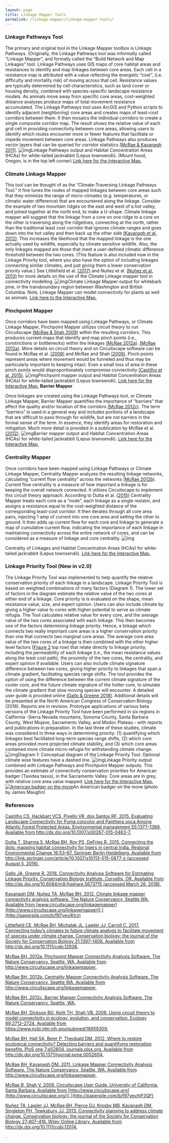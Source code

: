 ```yaml
---
layout: page
title: Linkage Mapper Tools
permalink: /linkage-mapper/linkage-mapper-tools/
---
```


### **Linkage Pathways Tool**

The primary and original tool in the Linkage Mapper toolbox is Linkage Pathways. (Originally, the Linkage Pathways tool was informally called “Linkage Mapper”, and formally called the “Build Network and Map Linkages” tool. Linkage Pathways uses GIS maps of core habitat areas and resistances to identify and map linkages between core areas. Each cell in a resistance map is attributed with a value reflecting the energetic “cost”, (i.e. difficulty and mortality risk) of moving across that cell. Resistance values are typically determined by cell characteristics, such as land cover or housing density, combined with species-specific landscape resistance models. As animals move away from specific core areas, cost-weighted distance analyses produce maps of total movement resistance accumulated. The Linkage Pathways tool uses ArcGIS and Python scripts to identify adjacent (neighboring) core areas and creates maps of least-cost corridors between them. It then mosaics the individual corridors to create a single composite corridor map. The result shows the relative value of each grid cell in providing connectivity between core areas, allowing users to identify which routes encounter more or fewer features that facilitate or impede movement between core areas. Linkage Pathways also produces vector layers that can be queried for corridor statistics [(McRae & Kavanagh 2011)](https://paperpile.com/c/f97yev/9jQPB). ![img](https://circuitscape.org/img/lm1.png)Linkage Pathways output and Habitat Concentration Areas (HCAs) for white-tailed jackrabbit (Lepus townsendii). (Mount hood, Oregon, is in the top left corner) [Link here for the Interactive Map.](https://databasin.org/maps/342bc86a67984c2892e56fdf6a8befd4/active) 

### **Climate Linkage Mapper**

This tool can be thought of as the “Climate-Traversing Linkage Pathways Tool.”  It fine tunes the routes of mapped linkages between core areas such that they minimize the range of micro-climates (e.g. temperatures, or climatic water difference) that are encountered along the linkage. Consider the example of two mountain ridges on the east and west of a hot valley, and joined together at the north end, to make a U-shape.  Climate linkage mapper will suggest that the linkage from a core on one ridge to a core on the other is traversing along the ridgelines, connecting at the north, rather than the traditional least cost corridor that ignores climate ranges and goes down into the hot valley and then back up the other side [(Kavanagh et al. 2012)](https://paperpile.com/c/f97yev/Ktrz).  This increases the likelihood that the mapped linkage is the one actually used by wildlife, especially by climate sensitive wildlife. Also, the only linkages mapped are those that meet a user-defined climatic difference threshold between the two cores. (This feature is also included now in the Linkage Priority tool, where you also have the option of including linkages connecting similar climates, and just giving them a lower conservation priority value.) See Littlefield et al. [(2017)](https://paperpile.com/c/f97yev/ApMA/?noauthor=1) and Nuñez et al. [(Nuñez et al. 2013)](https://paperpile.com/c/f97yev/SM3q) for more details on the use of the Climate Linkage mapper tool in connectivity modelling. ![img](https://circuitscape.org/img/lm2.png)Climate Linkage Mapper output for whitebark pine, in the transboundary region between Washington and British Columbia. Note, Linkage Mapper can model connectivity for plants as well as animals. [Link here to the Interactive Map.](https://nplcc.databasin.org/maps/859e97aa40034b868f0de21de0d519a0/active) 

### **Pinchpoint Mapper**

Once corridors have been mapped using Linkage Pathways, or Climate Linkage Mapper, Pinchpoint Mapper utilizes circuit theory to run Circuitscape [(McRae & Shah 2009)](https://paperpile.com/c/f97yev/hP2QF) within the resulting corridors. This produces current-maps that identify and map pinch points (i.e., constrictions or bottlenecks) within the linkages [(McRae 2012a)](https://paperpile.com/c/f97yev/3RNsw). [(McRae 2012a)](https://paperpile.com/c/f97yev/3RNsw). More details on circuit theory and on Circuitscape software can be found in McRae et al. [(2008)](https://paperpile.com/c/f97yev/MgVqV/?noauthor=1) and McRae and Shah [(2009)](https://paperpile.com/c/f97yev/hP2QF/?noauthor=1).  Pinch points represent areas where movement would be funneled and thus may be particularly important to keeping intact.  Even a small loss of area in these pinch points would disproportionately compromise connectivity [(Castilho et al. 2015)](https://paperpile.com/c/f97yev/DscGZ).  ![img](https://circuitscape.org/img/lm3.png)Pinchpoint mapper output and Habitat Concentration Areas (HCAs) for white-tailed jackrabbit (Lepus townsendii). [Link here for the Interactive Map.](https://databasin.org/maps/2147e6fa4419481f803ff916b5cd7b9f/active) **Barrier Mapper**

Once linkages are created using the Linkage Pathways tool, or Climate Linkage Mapper, Barrier Mapper quantifies the importance of “barriers” that affect the quality and/or location of the corridors [(McRae 2012c)](https://paperpile.com/c/f97yev/t3cy).  The term “barriers” is used in a general way and includes portions of a landscape that are difficult to pass through for wildlife, but are not barriers in the formal sense of the term. In essence, they identify areas for restoration and mitigation. Much more detail is provided in a publication by McRae et al. [(2012)](https://paperpile.com/c/f97yev/nTRR/?noauthor=1). ![img](https://circuitscape.org/img/lm4.png)Barrier mapper output and Habitat Concentration Areas (HCAs) for white-tailed jackrabbit (Lepus townsendii). [Link here for the Interactive Map.](https://databasin.org/maps/07b161cf59c14039b79d81d4ffd9038b/active) 

### **Centrality Mapper**

Once corridors have been mapped using Linkage Pathways or Climate Linkage Mapper, Centrality Mapper analyzes the resulting linkage networks, calculating “current flow centrality” across the networks [(McRae 2012b)](https://paperpile.com/c/f97yev/N31oa). Current flow centrality is a measure of how important a linkage is for keeping the overall network connected.  It utilizes Circuitscape to implement this circuit theory approach. According to Dutta et al. [(2015)](https://paperpile.com/c/f97yev/4kf3/?noauthor=1) Centrality Mapper treats each core as a “node”, each linkage as a single resistor, and assigns a resistance equal to the cost-weighted distance of the corresponding least-cost corridor. It then iterates through all core area pairs, injecting 1 amp of current into one core area and setting the other to ground. It then adds up current flow for each core and linkage to generate a map of cumulative current flow, indicating the importance of each linkage in maintaining connectivity across the entire network of cores, and can be considered as a measure of linkage and core centrality.  ![img](https://circuitscape.org/img/lm5.png)

Centrality of Linkages and Habitat Concentration Areas (HCAs) for white-tailed jackrabbit (Lepus townsendii). [Link here for the Interactive Map.](https://databasin.org/maps/fbf173ac249e4f689d095b2696b3c923/active)

###  

### **Linkage Priority Tool** (New in v2.0)

The Linkage Priority Tool was implemented to help quantify the relative conservation priority of each linkage in a landscape. Linkage Priority Tool is based on weighted combinations of many factors (Diagram 1). The lower set of factors in the diagram estimate the relative value of the two cores at either end of a linkage. Core priority is is evaluated on the shape, mean resistance value, size, and expert opinion. Users can also include climate by giving a higher value to cores with higher potential to serve as climate refugia. The Tool calculates relative value for every core, and the average value of the two cores associated with each linkage. This then becomes one of the factors determining linkage priority. Hence, a linkage which connects two really important core areas is a higher conservation priority than one that connects two marginal core areas.   The average core area value of the two cores of a linkage is then combined with the other higher level factors ([Figure 2](https://docs.google.com/document/d/1-mC_aDD_eX2CW1h2x8oD9dDaWdkOZzP4T27k4Sq4TjI/edit#fig_ConceptualDiagram) top row) that relate directly to linkage priority, including the permeability of each linkage (i.e., the mean resistance values along the least cost path), the proximity of the two cores, the centrality, and expert opinion if available. Users can also include climate signature difference between two cores, giving higher priority to linkages that span a climate gradient, facilitating species range shifts. The tool provides the option of using the difference between the current climate signature of the cooler core, and the future climate signature of the hotter core, to simulate the climate gradient that slow moving species will encounter. A detailed user guide is provided online [(Gallo & Greene 2018)](https://paperpile.com/c/f97yev/fPPHe). Additional details will be presented at the North American Congress of Conservation Biology (2018). Reports are in revision.  Prototype applications of various beta versions of the Linkage Priority Tool have been performed in six regions in California -Sierra Nevada mountains, Sonoma County, Santa Barbara County, West Mojave, Sacramento Valley, and Modoc Plateau - with reports and publications in preparation.  In the last three of these studies, climate was considered in three ways in determining priority: (1) quantifying which linkages best facilitated long-term species range shifts, (2) which core areas provided more projected climate stability, and (3) which core areas contained more climate micro-refugia for withstanding climate change.![img](https://circuitscape.org/img/lm6.png)Diagram 1: Conceptual diagram of the Linkage Priority Tool. Optional climate wise features have a dashed line.   ![img](https://circuitscape.org/img/lm7.png)Linkage Priority output combined with Linkage Pathways and Pinchpoint Mapper outputs.  This provides an estimate of connectivity conservation priorities for American badger (Taxidea taxus), in the Sacramento Valley. Core areas are in grey, with relative core area value mapped. [Link here for the Interactive Map.](https://databasin.org/maps/a79bb15434a24871ba70bdf68e5c7249/active) [![American badger on the move](https://circuitscape.org/img/lm8.jpg)](https://circuitscape.org/img/lm8.jpg?attredirects=0)An American badger on the move (photo by James Maughn)

### 

### **References**



[Castilho CS, Hackbart VCS, Pivello VR, dos Santos RF. 2015. Evaluating Landscape Connectivity for Puma concolor and Panthera onca Among Atlantic Forest Protected Areas. Environmental management 55:1377–1389. Available from ](http://paperpile.com/b/f97yev/DscGZ)<http://dx.doi.org/10.1007/s00267-015-0463-7>[.](http://paperpile.com/b/f97yev/DscGZ)



[Dutta T, Sharma S, McRae BH, Roy PS, DeFries R. 2015. Connecting the dots: mapping habitat connectivity for tigers in central India. Regional Environmental Change 16:53–67. Springer Berlin Heidelberg. Available from ](http://paperpile.com/b/f97yev/4kf3)<http://link.springer.com/article/10.1007/s10113-015-0877-z>[ (accessed August 5, 2016).](http://paperpile.com/b/f97yev/4kf3)



[Gallo JA, Greene R. 2018. Connectivity Analysis Software for Estimating Linkage Priority. Conservation Biology Institute, Corvallis, OR. Available from ](http://paperpile.com/b/f97yev/fPPHe)<http://dx.doi.org/10.6084/m9.figshare.5673715>[ (accessed March 26, 2018).](http://paperpile.com/b/f97yev/fPPHe)



[Kavanagh DM, Nuñez TA, McRae BH. 2012. Climate linkage mapper connectivity analysis software. The Nature Conservancy, Seattle WA. Available from ](http://paperpile.com/b/f97yev/Ktrz)[www.circuitscape.org/linkagemapper](http://www.circuitscape.org/linkagemapper)[.](http://paperpile.com/b/f97yev/Ktrz)



[Littlefield CE, McRae BH, Michalak JL, Lawler JJ, Carroll C. 2017. Connecting today’s climates to future climate analogs to facilitate movement of species under climate change. Conservation biology: the journal of the Society for Conservation Biology 31:1397–1408. Available from ](http://paperpile.com/b/f97yev/ApMA)<http://dx.doi.org/10.1111/cobi.12938>[.](http://paperpile.com/b/f97yev/ApMA)



[McRae BH. 2012a. Pinchpoint Mapper Connectivity Analysis Software. The Nature Conservancy, Seattle, WA. Available from ](http://paperpile.com/b/f97yev/3RNsw)<http://www.circuitscape.org/linkagemapper>[.](http://paperpile.com/b/f97yev/3RNsw)



[McRae BH. 2012b. Centrality Mapper Connectivity Analysis Software. The Nature Conservancy, Seattle WA. Available from ](http://paperpile.com/b/f97yev/N31oa)<http://www.circuitscape.org/linkagemapper>[.](http://paperpile.com/b/f97yev/N31oa)



[McRae BH. 2012c. Barrier Mapper Connectivity Analysis Software. The Nature Conservancy, Seattle, WA.](http://paperpile.com/b/f97yev/t3cy)



[McRae BH, Dickson BG, Keitt TH, Shah VB. 2008. Using circuit theory to model connectivity in ecology, evolution, and conservation. Ecology 89:2712–2724. Available from ](http://paperpile.com/b/f97yev/MgVqV)<https://www.ncbi.nlm.nih.gov/pubmed/18959309>[.](http://paperpile.com/b/f97yev/MgVqV)



[McRae BH, Hall SA, Beier P, Theobald DM. 2012. Where to restore ecological connectivity? Detecting barriers and quantifying restoration benefits. PloS one 7:e52604. journals.plos.org. Available from ](http://paperpile.com/b/f97yev/nTRR)<http://dx.doi.org/10.1371/journal.pone.0052604>[.](http://paperpile.com/b/f97yev/nTRR)

[McRae BH, Kavanagh DM. 2011. Linkage Mapper Connectivity Analysis Software. The Nature Conservancy, Seattle, WA. Available from ](http://paperpile.com/b/f97yev/9jQPB)<http://www.circuitscape.org/linkagemapper.>

[McRae B, Shah V. 2009. Circuitscape User Guide. University of California, Santa Barbara. Available from ](http://paperpile.com/b/f97yev/hP2QF)[http://www.circuitscape.org](http://www.circuitscape.org/)[.](http://paperpile.com/b/f97yev/hP2QF)

[Nuñez TA, Lawler JJ, McRae BH, Pierce DJ, Krosby MB, Kavanagh DM, Singleton PH, Tewksbury JJ. 2013. Connectivity planning to address climate change. Conservation biology: the journal of the Society for Conservation Biology 27:407–416. Wiley Online Library. Available from ](http://paperpile.com/b/f97yev/SM3q)<http://dx.doi.org/10.1111/cobi.12014>[.](http://paperpile.com/b/f97yev/SM3q)



.